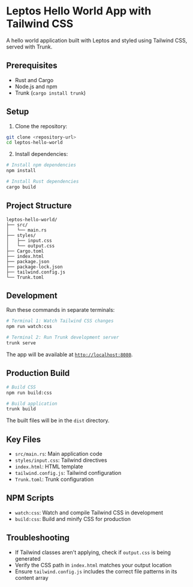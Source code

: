 # Leptos Hello World App with Tailwind CSS

A hello world application built with Leptos and styled using Tailwind CSS, served with Trunk.

## Prerequisites

- Rust and Cargo
- Node.js and npm
- Trunk (`cargo install trunk`)

## Setup

1. Clone the repository:
```bash
git clone <repository-url>
cd leptos-hello-world
```

2. Install dependencies:
```bash
# Install npm dependencies
npm install

# Install Rust dependencies
cargo build
```

## Project Structure

```
leptos-hello-world/
├── src/
│   └── main.rs
├── styles/
│   ├── input.css
│   └── output.css
├── Cargo.toml
├── index.html
├── package.json
├── package-lock.json
├── tailwind.config.js
└── Trunk.toml
```

## Development

Run these commands in separate terminals:

```bash
# Terminal 1: Watch Tailwind CSS changes
npm run watch:css

# Terminal 2: Run Trunk development server
trunk serve
```

The app will be available at [`http://localhost:8080`](http://localhost:8080).

## Production Build

```bash
# Build CSS
npm run build:css

# Build application
trunk build
```

The built files will be in the `dist` directory.

## Key Files

- `src/main.rs`: Main application code
- `styles/input.css`: Tailwind directives
- `index.html`: HTML template
- `tailwind.config.js`: Tailwind configuration
- `Trunk.toml`: Trunk configuration

## NPM Scripts

- `watch:css`: Watch and compile Tailwind CSS in development
- `build:css`: Build and minify CSS for production

## Troubleshooting

- If Tailwind classes aren't applying, check if `output.css` is being generated
- Verify the CSS path in `index.html` matches your output location
- Ensure `tailwind.config.js` includes the correct file patterns in its content array


